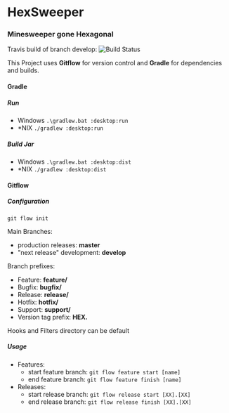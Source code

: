 # HexSweeper
### Minesweeper gone Hexagonal

Travis build of branch develop:
![Build Status](https://travis-ci.org/cloudsftp/HexSweeper.svg?branch=develop)

This Project uses **Gitflow** for version control
and **Gradle** for dependencies and builds.

#### Gradle

##### Run

- Windows `.\gradlew.bat :desktop:run`
- \*NIX `./gradlew :desktop:run`

##### Build Jar

- Windows `.\gradlew.bat :desktop:dist`
- \*NIX `./gradlew :desktop:dist`

#### Gitflow

##### Configuration

`git flow init`

Main Branches:
- production releases: **master**
- "next release" development: **develop**

Branch prefixes:

- Feature: **feature/**
- Bugfix: **bugfix/**
- Release: **release/**
- Hotfix: **hotfix/**
- Support: **support/**
- Version tag prefix: **HEX.**

Hooks and Filters directory can be default

##### Usage

- Features:
  - start feature branch: `git flow feature start [name]`
  - end feature branch: `git flow feature finish [name]`
- Releases:
  - start release branch: `git flow release start [XX].[XX]`
  - end release branch: `git flow release finish [XX].[XX]`
